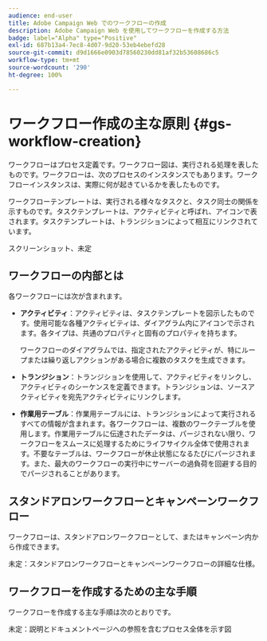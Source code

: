 ```yaml
---
audience: end-user
title: Adobe Campaign Web でのワークフローの作成
description: Adobe Campaign Web を使用してワークフローを作成する方法
badge: label="Alpha" type="Positive"
exl-id: 687b13a4-7ec8-4d07-9d20-53eb4ebefd28
source-git-commit: d9d1666e0903d78560230dd81af32b53608686c5
workflow-type: tm+mt
source-wordcount: '290'
ht-degree: 100%

---
```



# ワークフロー作成の主な原則 {#gs-workflow-creation}

ワークフローはプロセス定義です。ワークフロー図は、実行される処理を表したものです。ワークフローは、次のプロセスのインスタンスでもあります。ワークフローインスタンスは、実際に何が起きているかを表したものです。

ワークフローテンプレートは、実行される様々なタスクと、タスク同士の関係を示すものです。タスクテンプレートは、アクティビティと呼ばれ、アイコンで表されます。タスクテンプレートは、トランジションによって相互にリンクされています。

スクリーンショット、未定

## ワークフローの内部とは

各ワークフローには次が含まれます。

* **アクティビティ**：アクティビティは、タスクテンプレートを図示したものです。使用可能な各種アクティビティは、ダイアグラム内にアイコンで示されます。各タイプは、共通のプロパティと固有のプロパティを持ちます。

   ワークフローのダイアグラムでは、指定されたアクティビティが、特にループまたは繰り返しアクションがある場合に複数のタスクを生成できます。

* **トランジション**：トランジションを使用して、アクティビティをリンクし、アクティビティのシーケンスを定義できます。トランジションは、ソースアクティビティを宛先アクティビティにリンクします。

* **作業用テーブル**：作業用テーブルには、トランジションによって実行されるすべての情報が含まれます。各ワークフローは、複数のワークテーブルを使用します。作業用テーブルに伝達されたデータは、パージされない限り、ワークフローをスムースに処理するためにライフサイクル全体で使用されます。不要なテーブルは、ワークフローが休止状態になるたびにパージされます。また、最大のワークフローの実行中にサーバーの過負荷を回避する目的でパージされることがあります。

## スタンドアロンワークフローとキャンペーンワークフロー

ワークフローは、スタンドアロンワークフローとして、またはキャンペーン内から作成できます。

未定：スタンドアロンワークフローとキャンペーンワークフローの詳細な仕様。

## ワークフローを作成するための主な手順

ワークフローを作成する主な手順は次のとおりです。

未定：説明とドキュメントページへの参照を含むプロセス全体を示す図